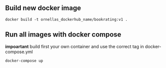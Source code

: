 ## Build new docker image

``docker build -t ornellas_dockerhub_name/bookrating:v1 .``


## Run all images with docker compose

**impoartant** build first your own container and use the correct tag in docker-compose.yml


``docker-compose up``